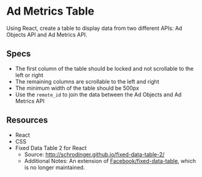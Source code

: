 # Ad Metrics Table
Using React, create a table to display data from two different APIs: Ad Objects API and Ad Metrics API.

## Specs
- The first column of the table should be locked and not scrollable to the left or right
- The remaining columns are scrollable to the left and right
- The minimum width of the table should be 500px
- Use the `remote_id` to join the data between the Ad Objects and Ad Metrics API

## Resources
- React
- CSS
- Fixed Data Table 2 for React
  - Source: http://schrodinger.github.io/fixed-data-table-2/
  - Additional Notes: An extension of [Facebook/fixed-data-table](https://github.com/facebookarchive/fixed-data-table), which is no longer maintained.